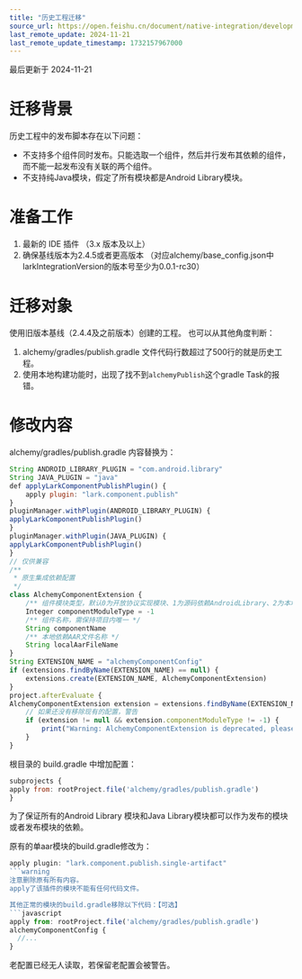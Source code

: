 ```yaml
---
title: "历史工程迁移"
source_url: https://open.feishu.cn/document/native-integration/development-manual/android-development/historical-project-migration
last_remote_update: 2024-11-21
last_remote_update_timestamp: 1732157967000
---
```

最后更新于 2024-11-21

# 迁移背景

历史工程中的发布脚本存在以下问题：
- 不支持多个组件同时发布。只能选取一个组件，然后并行发布其依赖的组件，而不能一起发布没有关联的两个组件。
- 不支持纯Java模块，假定了所有模块都是Android Library模块。

# 准备工作

1. 最新的 IDE 插件 （3.x 版本及以上）
1. 确保基线版本为2.4.5或者更高版本 （对应alchemy/base_config.json中larkIntegrationVersion的版本号至少为0.0.1-rc30）

# 迁移对象

使用旧版本基线（2.4.4及之前版本）创建的工程。
也可以从其他角度判断：
1. alchemy/gradles/publish.gradle 文件代码行数超过了500行的就是历史工程。
1. 使用本地构建功能时，出现了找不到`alchemyPublish`这个gradle Task的报错。

# 修改内容

alchemy/gradles/publish.gradle 内容替换为：

```javascript 
String ANDROID_LIBRARY_PLUGIN = "com.android.library"
String JAVA_PLUGIN = "java"
def applyLarkComponentPublishPlugin() {
    apply plugin: "lark.component.publish"
}
pluginManager.withPlugin(ANDROID_LIBRARY_PLUGIN) {
applyLarkComponentPublishPlugin()
}
pluginManager.withPlugin(JAVA_PLUGIN) {
applyLarkComponentPublishPlugin()
}
// 仅供兼容
/**
 * 原生集成依赖配置
 */
class AlchemyComponentExtension {
    /** 组件模块类型，默认0为开放协议实现模块、1为源码依赖AndroidLibrary、2为本地AAR依赖；其中1、2将会执行关联依赖发布 */
    Integer componentModuleType = -1
    /** 组件名称，需保持项目内唯一 */
    String componentName
    /** 本地依赖AAR文件名称 */
    String localAarFileName
}
String EXTENSION_NAME = "alchemyComponentConfig"
if (extensions.findByName(EXTENSION_NAME) == null) {
    extensions.create(EXTENSION_NAME, AlchemyComponentExtension)
}
project.afterEvaluate {
AlchemyComponentExtension extension = extensions.findByName(EXTENSION_NAME)
    // 如果还没有移除现有的配置，警告
    if (extension != null && extension.componentModuleType != -1) {
        print("Warning: AlchemyComponentExtension is deprecated, please remove this from $project.buildFile")
    }
} 
```

根目录的 build.gradle 中增加配置：
```javascript 
subprojects {
apply from: rootProject.file('alchemy/gradles/publish.gradle')
} 
```
为了保证所有的Android Library 模块和Java Library模块都可以作为发布的模块或者发布模块的依赖。

原有的单aar模块的build.gradle修改为：
```javascript 
apply plugin: "lark.component.publish.single-artifact"
```warning
注意删除原有所有内容。
apply了该插件的模块不能有任何代码文件。

其他正常的模块的build.gradle移除以下代码：【可选】
```javascript 
apply from: rootProject.file('alchemy/gradles/publish.gradle')
alchemyComponentConfig {
  //...
}
```
老配置已经无人读取，若保留老配置会被警告。
